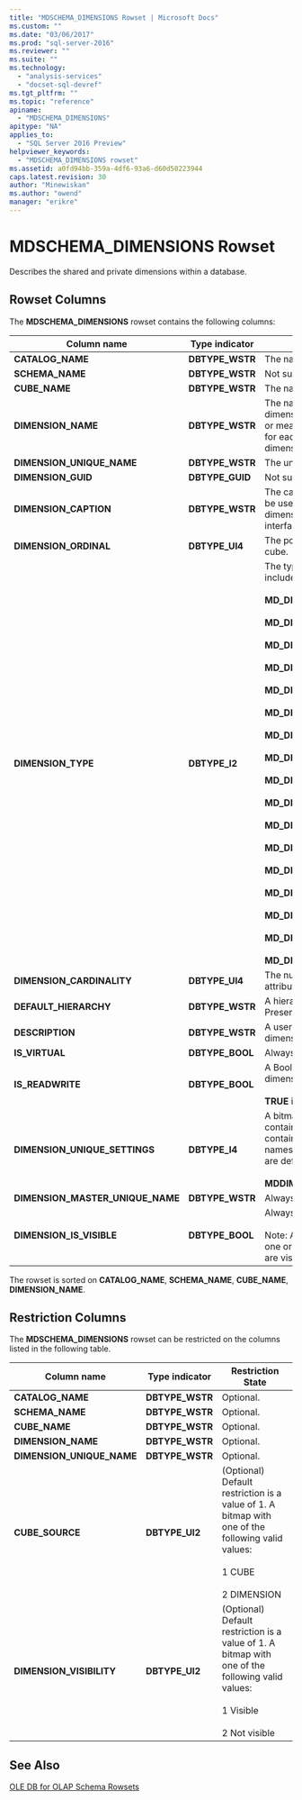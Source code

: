 ```yaml
---
title: "MDSCHEMA_DIMENSIONS Rowset | Microsoft Docs"
ms.custom: ""
ms.date: "03/06/2017"
ms.prod: "sql-server-2016"
ms.reviewer: ""
ms.suite: ""
ms.technology: 
  - "analysis-services"
  - "docset-sql-devref"
ms.tgt_pltfrm: ""
ms.topic: "reference"
apiname: 
  - "MDSCHEMA_DIMENSIONS"
apitype: "NA"
applies_to: 
  - "SQL Server 2016 Preview"
helpviewer_keywords: 
  - "MDSCHEMA_DIMENSIONS rowset"
ms.assetid: a0fd94bb-359a-4df6-93a6-d60d50223944
caps.latest.revision: 30
author: "Minewiskan"
ms.author: "owend"
manager: "erikre"
---
```

# MDSCHEMA_DIMENSIONS Rowset
  Describes the shared and private dimensions within a database.  
  
## Rowset Columns  
 The **MDSCHEMA_DIMENSIONS** rowset contains the following columns:  
  
|Column name|Type indicator|Description|  
|-----------------|--------------------|-----------------|  
|**CATALOG_NAME**|**DBTYPE_WSTR**|The name of the database.|  
|**SCHEMA_NAME**|**DBTYPE_WSTR**|Not supported.|  
|**CUBE_NAME**|**DBTYPE_WSTR**|The name of the cube.|  
|**DIMENSION_NAME**|**DBTYPE_WSTR**|The name of the dimension. If a dimension is part of more than one cube or measure group, then there is one row for each unique combination of dimension, measure group, and cube.|  
|**DIMENSION_UNIQUE_NAME**|**DBTYPE_WSTR**|The unique name of the dimension.|  
|**DIMENSION_GUID**|**DBTYPE_GUID**|Not supported.|  
|**DIMENSION_CAPTION**|**DBTYPE_WSTR**|The caption of the dimension. This should be used when displaying the name of the dimension to the user, such as in the user interface or reports.|  
|**DIMENSION_ORDINAL**|**DBTYPE_UI4**|The position of the dimension within the cube.|  
|**DIMENSION_TYPE**|**DBTYPE_I2**|The type of the dimension. Valid values include:<br /><br /> **MD_DIMTYPE_UNKNOWN** (**0**)<br /><br /> **MD_DIMTYPE_TIME** (**1**)<br /><br /> **MD_DIMTYPE_MEASURE** (**2**)<br /><br /> **MD_DIMTYPE_OTHER** (**3**)<br /><br /> **MD_DIMTYPE_QUANTITATIVE** (**5**)<br /><br /> **MD_DIMTYPE_ACCOUNTS** (**6**)<br /><br /> **MD_DIMTYPE_CUSTOMERS** (**7**)<br /><br /> **MD_DIMTYPE_PRODUCTS** (**8**)<br /><br /> **MD_DIMTYPE_SCENARIO** (**9**)<br /><br /> **MD_DIMTYPE_UTILIY** (**10**)<br /><br /> **MD_DIMTYPE_CURRENCY** (**11**)<br /><br /> **MD_DIMTYPE_RATES** (**12**)<br /><br /> **MD_DIMTYPE_CHANNEL** (**13**)<br /><br /> **MD_DIMTYPE_PROMOTION** (**14**)<br /><br /> **MD_DIMTYPE_ORGANIZATION** (**15**)<br /><br /> **MD_DIMTYPE_BILL_OF_MATERIALS** (**16**)<br /><br /> **MD_DIMTYPE_GEOGRAPHY** (**17**)|  
|**DIMENSION_CARDINALITY**|**DBTYPE_UI4**|The number of members in the key attribute.|  
|**DEFAULT_HIERARCHY**|**DBTYPE_WSTR**|A hierarchy from the dimension. Preserved for backwards compatibility.|  
|**DESCRIPTION**|**DBTYPE_WSTR**|A user-friendly description of the dimension.|  
|**IS_VIRTUAL**|**DBTYPE_BOOL**|Always **FALSE**.|  
|**IS_READWRITE**|**DBTYPE_BOOL**|A Boolean that indicates whether the dimension is write-enabled.<br /><br /> **TRUE** if the dimension is write-enabled.|  
|**DIMENSION_UNIQUE_SETTINGS**|**DBTYPE_I4**|A bitmap that specifies which columns contain unique values if the dimension contains only members with unique names. The following bit value constants are defined in Msmd.h for this bitmap:<br /><br /> **MDDIMENSIONS_MEMBER_KEY_UNIQUE**|  
|**DIMENSION_MASTER_UNIQUE_NAME**|**DBTYPE_WSTR**|Always **NULL**.|  
|**DIMENSION_IS_VISIBLE**|**DBTYPE_BOOL**|Always **TRUE**.<br /><br /> Note: A dimension is not visible unless one or more hierarchies in the dimension are visible.|  
  
 The rowset is sorted on **CATALOG_NAME**, **SCHEMA_NAME**, **CUBE_NAME**, **DIMENSION_NAME**.  
  
## Restriction Columns  
 The **MDSCHEMA_DIMENSIONS** rowset can be restricted on the columns listed in the following table.  
  
|Column name|Type indicator|Restriction State|  
|-----------------|--------------------|-----------------------|  
|**CATALOG_NAME**|**DBTYPE_WSTR**|Optional.|  
|**SCHEMA_NAME**|**DBTYPE_WSTR**|Optional.|  
|**CUBE_NAME**|**DBTYPE_WSTR**|Optional.|  
|**DIMENSION_NAME**|**DBTYPE_WSTR**|Optional.|  
|**DIMENSION_UNIQUE_NAME**|**DBTYPE_WSTR**|Optional.|  
|**CUBE_SOURCE**|**DBTYPE_UI2**|(Optional) Default restriction is a value of 1. A bitmap with one of the following valid values:<br /><br /> 1 CUBE<br /><br /> 2 DIMENSION|  
|**DIMENSION_VISIBILITY**|**DBTYPE_UI2**|(Optional) Default restriction is a value of 1. A bitmap with one of the following valid values:<br /><br /> 1 Visible<br /><br /> 2 Not visible|  
  
## See Also  
 [OLE DB for OLAP Schema Rowsets](../../../analysis-services/schema-rowsets/ole-db-olap/ole-db-for-olap-schema-rowsets.md)  
  
  